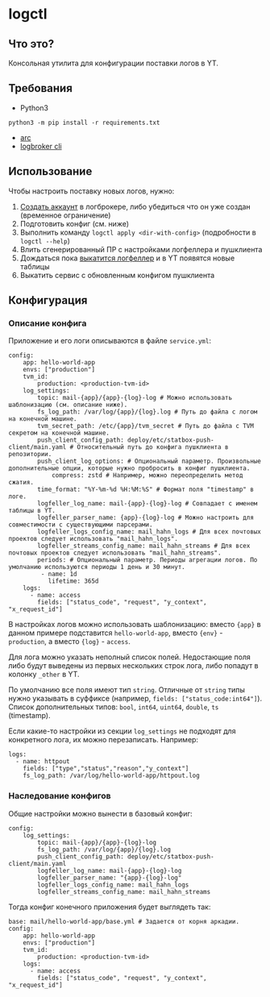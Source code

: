 # logctl

## Что это?

Консольная утилита для конфигурации поставки логов в YT.

## Требования

- Python3
```(bash)
python3 -m pip install -r requirements.txt
```
- [arc](https://docs.yandex-team.ru/arc/)
- [logbroker cli](https://logbroker.yandex-team.ru/docs/interfaces/cli)

## Использование

Чтобы настроить поставку новых логов, нужно:
1. [Создать аккаунт](https://logbroker.yandex-team.ru/docs/how_to/create_account) в логброкере, либо убедиться что он уже создан (временное ограничение)
1. Подготовить конфиг (см. ниже)
1. Выполнить команду `logctl apply <dir-with-config>` (подробности в `logctl --help`)
1. Влить сгенерированный ПР с настройками логфеллера и пушклиента
1. Дождаться пока [выкатится логфеллер](https://wiki.yandex-team.ru/logfeller/faq/#jaizmenilnastrojjkilogakogdaoniprorastut) и в YT появятся новые таблицы
1. Выкатить сервис с обновленным конфигом пушклиента

## Конфигурация
### Описание конфига

Приложение и его логи описываются в файле `service.yml`:

```(yaml)
config:
    app: hello-world-app
    envs: ["production"]
    tvm_id:
        production: <production-tvm-id>
    log_settings:
        topic: mail-{app}/{app}-{log}-log # Можно использовать шаблонизацию (см. описание ниже).
        fs_log_path: /var/log/{app}/{log}.log # Путь до файла с логом на конечной машине.
        tvm_secret_path: /etc/{app}/tvm_secret # Путь до файла с TVM секретом на конечной машине.
        push_client_config_path: deploy/etc/statbox-push-client/main.yaml # Относительный путь до конфига пушклиента в репозитории.
        push_client_log_options: # Опциональный параметр. Произвольные дополнительные опции, которые нужно пробросить в конфиг пушклиента.
            compress: zstd # Например, можно переопределить метод сжатия.
        time_format: "%Y-%m-%d %H:%M:%S" # Формат поля "timestamp" в логе.
        logfeller_log_name: mail-{app}-{log}-log # Совпадает с именем таблицы в YT.
        logfeller_parser_name: {app}-{log}-log # Можно настроить для совместимости с существующими парсерами.
        logfeller_logs_config_name: mail_hahn_logs # Для всех почтовых проектов следует использовать "mail_hahn_logs".
        logfeller_streams_config_name: mail_hahn_streams # Для всех почтовых проектов следует использовать "mail_hahn_streams".
        periods: # Опциональный параметр. Периоды агрегации логов. По умолчанию используются периоды 1 день и 30 минут.
         - name: 1d
           lifetime: 365d
    logs:
      - name: access
        fields: ["status_code", "request", "y_context", "x_request_id"]
```

В настройках логов можно использовать шаблонизацию: вместо `{app}` в данном примере подставится `hello-world-app`, вместо `{env}` - `production`, а вместо `{log}` - `access`.

Для лога можно указать неполный список полей. Недостающие поля либо будут выведены из первых нескольких строк лога, либо попадут в колонку `_other` в YT.

По умолчанию все поля имеют тип `string`. Отличные от `string` типы нужно указывать в суффиксе (например, `fields: ["status_code:int64"]`). Список дополнительных типов: `bool`, `int64`, `uint64`, `double`, `ts` (timestamp).

Если какие-то настройки из секции `log_settings` не подходят для конкретного лога, их можно перезаписать. Например:

```(yaml)
logs:
  - name: httpout
    fields: ["type","status","reason","y_context"]
    fs_log_path: /var/log/hello-world-app/httpout.log
```

### Наследование конфигов
Общие настройки можно вынести в базовый конфиг:

```(yaml)
config:
    log_settings:
        topic: mail-{app}/{app}-{log}-log
        fs_log_path: /var/log/{app}/{log}.log
        push_client_config_path: deploy/etc/statbox-push-client/main.yaml
        logfeller_log_name: mail-{app}-{log}-log
        logfeller_parser_name: "{app}-{log}-log"
        logfeller_logs_config_name: mail_hahn_logs
        logfeller_streams_config_name: mail_hahn_streams
```

Тогда конфиг конечного приложения будет выглядеть так:

```(yaml)
base: mail/hello-world-app/base.yml # Задается от корня аркадии.
config:
    app: hello-world-app
    envs: ["production"]
    tvm_id:
        production: <production-tvm-id>
    logs:
      - name: access
        fields: ["status_code", "request", "y_context", "x_request_id"]
```
